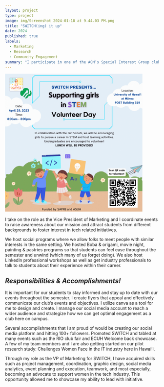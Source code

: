 ```yaml
---
layout: project
type: project
image: img/Screenshot 2024-01-18 at 9.44.03 PM.png
title: "SWITCH(ing) it up"
date: 2024
published: true
labels:
  - Marketing
  - Research
  - Community Engagement
summary: "I participate in one of the ACM’s Special Interest Group clubs called SWITCH. We stand for Supporting Women in Tech and Computing Hawai’i and our mission is to promote inclusivity and awareness in the tech industry."
---
```


<div class="text-center p-4">
  <img width="450px" src="../img/InstaPost Flyer.gif" class="img-thumbnail" >
</div>

I take on the role as the Vice President of Marketing and I coordinate events to raise awareness about our mission and attract students from different backgrounds to foster interest in tech related initiatives. 

We host social programs where we allow folks to meet people with similar interests in the same setting. We hosted Boba & origami, movie night, painting & pastries programs so that students can feel ease throughout the semester and unwind (which many of us forget doing). We also host LinkedIn professional workshops as well as get industry professionals to talk to students about their experience within their career. 

## _Responsibilities & Accomplishments!_

It is important for our students to stay informed and stay up to date with our events throughout the semester. I create flyers that appeal and effectively communicate our club’s events and objectives. I utilize canva as a tool for me to design and create. I manage our social media account to reach a wider audience and strategize how we can get optimal engagement as a club here on campus. 

Several accomplishments that I am proud of would be creating our social media platform and hitting 100+ followers. Promoted SWITCH and tabled at many events such as the RIO club fair and ECUH Welcome back showcase. A few of my team members and I are also getting started on our pilot research study: Challenges Women Face in the IT industry here in Hawaiʻi.

Through my role as the VP of Marketing for SWITCH, I have acquired skills such as project management, coordination, graphic design, social media analytics, event planning and execution, teamwork, and most especially, becoming an advocate to support women in the tech industry. This opportunity allowed me to showcase my ability to lead with initiative. 
